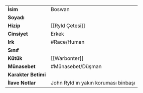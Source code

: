 |  |  |
  |---|---|
  | **İsim** | Boswan|
  | **Soyadı** | |
  | **Hizip** | [[Ryld Çetesi]]|
  | **Cinsiyet** | Erkek|
  | **Irk** | #Race/Human|
  | **Sınıf** | |
  | **Kütük** | [[Warbonter]]|
  | **Münasebet** | #Münasebet/Düşman|
  | **Karakter Betimi** | |
  | **İlave Notlar** | John Ryld'ın yakın koruması binbaşı|
  